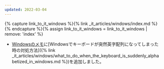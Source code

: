 ```yaml
---
updated: 2022-03-04
---
```

{% capture link_to_it_windows %}{% link _it_articles/windows/index.md %}{% endcapture %}{% assign link_to_it_windows = link_to_it_windows | remove: 'index' %}

- [Windowsのメモ]({{link_to_it_windows}})に[Windowsでキーボードが突然英字配列になってしまった時の対処方法]({% link _it_articles/windows/what_to_do_when_the_keyboard_is_suddenly_alphabetized_in_windows.md %})を追加しました。